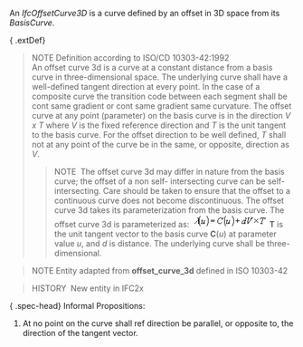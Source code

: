 ﻿An _IfcOffsetCurve3D_ is a curve defined by an offset in 3D space from its _BasisCurve_.

{ .extDef}
> NOTE Definition according to ISO/CD 10303-42:1992  
> An offset curve 3d is a curve at a constant distance from a basis curve in three-dimensional space. The underlying curve shall have a well-defined tangent direction at every point. In the case of a composite curve the transition code between each segment shall be cont same gradient or cont same gradient same curvature. The offset curve at any point (parameter) on the basis curve is in the direction _V x T_ where _V_ is the fixed reference direction and _T_ is the unit tangent to the basis curve. For the offset direction to be well defined, _T_ shall not at any point of the curve be in the same, or opposite, direction as _V_. 
>> NOTE&nbsp; The offset curve 3d may differ in nature from the basis curve; the offset of a non self- intersecting curve can be self-intersecting. Care should be taken to ensure that the offset to a continuous curve does not become discontinuous.
>  The offset curve 3d takes its parameterization from the basis curve. The offset curve 3d is parameterized as: 
>> ![Math](../../../../../../figures/ifcoffsetcurve3d-math1.gif)
> **T** is the unit tangent vector to the basis curve **C**(_u_) at parameter value _u_, and _d_ is distance. The underlying curve shall be three-dimensional.

> NOTE Entity adapted from **offset_curve_3d** defined in ISO 10303-42

> HISTORY&nbsp; New entity in IFC2x

{ .spec-head}
Informal Propositions:

1. At no point on the curve shall ref direction be parallel, or opposite to, the direction of the tangent vector.